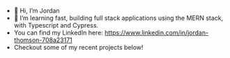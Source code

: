 - 👋 Hi, I’m Jordan
- 🌱 I’m learning fast, building full stack applications using the MERN stack, with Typescript and Cypress. 
- You can find my LinkedIn here: https://www.linkedin.com/in/jordan-thomson-708a23171
- Checkout some of my recent projects below!
